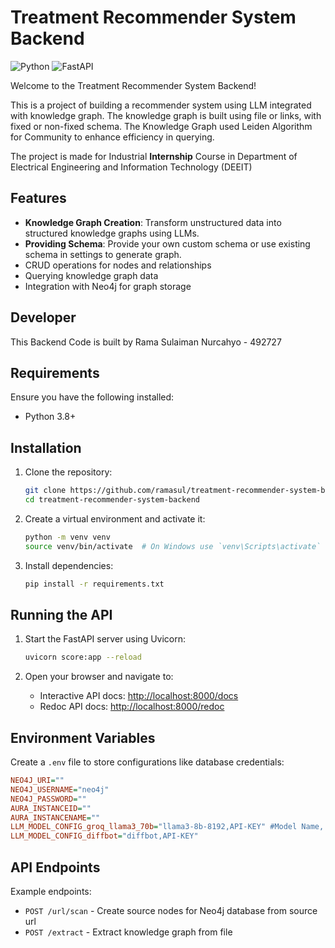 # Treatment Recommender System Backend
![Python](https://img.shields.io/badge/Python-yellow)
![FastAPI](https://img.shields.io/badge/FastAPI-green)

Welcome to the Treatment Recommender System Backend!

This is a project of building a recommender system using LLM integrated with knowledge graph. The knowledge graph is built using file or links, with fixed or non-fixed schema.
The Knowledge Graph used Leiden Algorithm for Community to enhance efficiency in querying.

The project is made for Industrial **Internship** Course in Department of Electrical Engineering and Information Technology (DEEIT)

## Features
- **Knowledge Graph Creation**: Transform unstructured data into structured knowledge graphs using LLMs.
- **Providing Schema**: Provide your own custom schema or use existing schema in settings to generate graph.
- CRUD operations for nodes and relationships
- Querying knowledge graph data
- Integration with Neo4j for graph storage

## Developer
This Backend Code is built by Rama Sulaiman Nurcahyo - 492727

## Requirements
Ensure you have the following installed:
- Python 3.8+

## Installation
1. Clone the repository:
   ```sh
   git clone https://github.com/ramasul/treatment-recommender-system-backend.git
   cd treatment-recommender-system-backend
   ```

2. Create a virtual environment and activate it:
   ```sh
   python -m venv venv
   source venv/bin/activate  # On Windows use `venv\Scripts\activate`
   ```

3. Install dependencies:
   ```sh
   pip install -r requirements.txt
   ```

## Running the API

1. Start the FastAPI server using Uvicorn:
   ```sh
   uvicorn score:app --reload
   ```

2. Open your browser and navigate to:
   - Interactive API docs: [http://localhost:8000/docs](http://localhost:8000/docs)
   - Redoc API docs: [http://localhost:8000/redoc](http://localhost:8000/redoc)

## Environment Variables
Create a `.env` file to store configurations like database credentials:
```ini
NEO4J_URI=""
NEO4J_USERNAME="neo4j"
NEO4J_PASSWORD=""
AURA_INSTANCEID=""
AURA_INSTANCENAME=""
LLM_MODEL_CONFIG_groq_llama3_70b="llama3-8b-8192,API-KEY" #Model Name, API Key
LLM_MODEL_CONFIG_diffbot="diffbot,API-KEY"
```

## API Endpoints
Example endpoints:
- `POST /url/scan` - Create source nodes for Neo4j database from source url
- `POST /extract` - Extract knowledge graph from file

